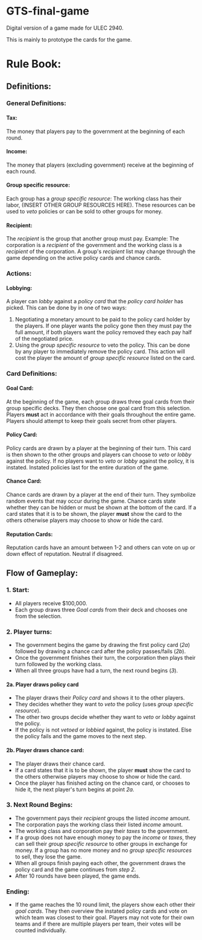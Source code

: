 # GTS-final-game
Digital version of a game made for ULEC 2940.

This is mainly to prototype the cards for the game.


# Rule Book:

## Definitions:

### General Definitions:
#### Tax:
The money that players pay to the government at the beginning of each round.

#### Income:
The money that players (excluding government) receive at the beginning of each round.

#### Group specific resource:
Each group has a *group specific resource*: The working class has their labor, (INSERT OTHER GROUP RESOURCES HERE). These resources can be used to *veto* policies or can be sold to other groups for money.

#### Recipient:
The *recipient* is the group that another group must pay. Example: The corporation is a *recipient* of the government and the working class is a *recipient* of the corporation. A group's *recipient* list may change through the game depending on the active policy cards and chance cards.

### Actions:
#### Lobbying:
A player can *lobby* against a *policy card* that the *policy card holder* has picked. This can be done by in one of two ways:
1. Negotiating a monetary amount to be paid to the policy card holder by the players. If one player wants the policy gone then they must pay the full amount, if both players want the policy removed they each pay half of the negotiated price.
2. Using the *group specific resource* to veto the policy. This can be done by any player to immediately remove the policy card. This action will cost the player the amount of *group specific resource* listed on the card.

### Card Definitions:

#### Goal Card:
At the beginning of the game, each group draws three goal cards from their group specific decks. They then choose one goal card from this selection. Players **must** act in accordance with their goals throughout the entire game. Players should attempt to keep their goals secret from other players.

#### Policy Card:
Policy cards are drawn by a player at the beginning of their turn. This card is then shown to the other groups and players can choose to *veto* or *lobby* against the policy. If no players want to *veto* or *lobby* against the policy, it is instated. Instated policies last for the entire duration of the game.

#### Chance Card:
Chance cards are drawn by a player at the end of their turn. They symbolize random events that may occur during the game. Chance cards state whether they can be hidden or must be shown at the bottom of the card. If a card states that it is to be shown, the player **must** show the card to the others otherwise players may choose to show or hide the card.

#### Reputation Cards:
Reputation cards have an amount between 1-2 and others can vote on up or down effect of reputation. Neutral if disagreed.
## Flow of Gameplay:

### 1. Start:
- All players receive $100,000.
- Each group draws three *Goal cards* from their deck and chooses one from the selection.

### 2. Player turns:
- The government begins the game by drawing the first policy card (*2a*) followed by drawing a chance card after the policy passes/fails (*2b*).
- Once the government finishes their turn, the corporation then plays their turn followed by the working class.
- When all three groups have had a turn, the next round begins (*3*).

#### 2a. Player draws policy card
- The player draws their *Policy card* and shows it to the other players.
- They decides whether they want to *veto* the policy (uses *group specific resource*).
- The other two groups decide whether they want to *veto* or *lobby* against the policy.
- If the policy is not *vetoed* or *lobbied* against, the policy is instated. Else the policy fails and the game moves to the next step.

#### 2b. Player draws chance card:
- The player draws their chance card.
- If a card states that it is to be shown, the player **must** show the card to the others otherwise players may choose to show or hide the card.
- Once the player has finished acting on the chance card, or chooses to hide it, the next player's turn begins at point *2a*. 

### 3. Next Round Begins:
- The government pays their *recipient* groups the listed *income* amount.
- The corporation pays the working class their listed *income* amount.
- The working class and corporation pay their *taxes* to the government.
- If a group does not have enough money to pay the *income* or *taxes*, they can sell their *group specific resource* to other groups in exchange for money. If a group has no more money and no *group specific resources* to sell, they lose the game. 
- When all groups finish paying each other, the government draws the policy card and the game continues from *step 2*.
- After 10 rounds have been played, the game ends.

### Ending:
- If the game reaches the 10 round limit, the players show each other their *goal cards*. They then overview the instated policy cards and vote on which team was closest to their goal. Players may not vote for their own teams and if there are multiple players per team, their votes will be counted individually.
